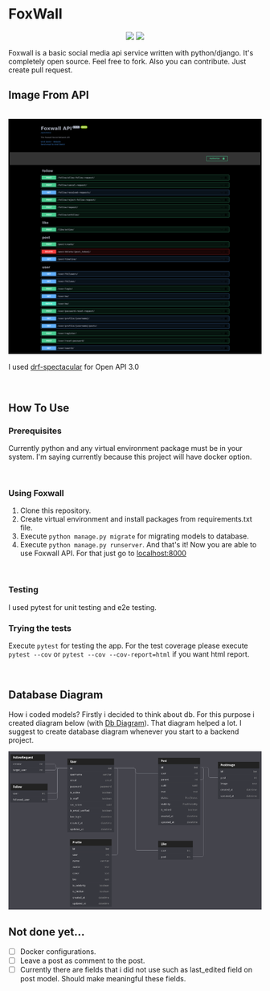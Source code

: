# FoxWall

<p align="center">
<img src="https://github.com/umtdemr/foxwall/actions/workflows/django.yml/badge.svg?branch=master">
<a href="https://codecov.io/gh/umtdemr/foxwall">
  <img src="https://codecov.io/gh/umtdemr/foxwall/branch/master/graph/badge.svg?token=WQWCF98A6C"/>
</a>
</p>

Foxwall is a basic social media api service written with python/django. It's completely open source. Feel free to fork. Also you can contribute. Just create pull request.

## Image From API
&emsp;
![API Image](images/api_service.png)

I used [drf-spectacular](https://github.com/tfranzel/drf-spectacular) for Open API 3.0

&emsp;

## How To Use

### Prerequisites

Currently python and any virtual environment package must be in your system. I'm saying currently because this project will have docker option.

&emsp;
### Using Foxwall

1. Clone this repository.
2. Create virtual environment and install packages from requirements.txt file.
4. Execute `python manage.py migrate` for migrating models to database.
5. Execute `python manage.py runserver`. And that's it! Now you are able to use Foxwall API. For that just go to [localhost:8000](http://127.0.0.1:8000)


&emsp;

### Testing

I used pytest for unit testing and e2e testing.

### Trying the tests
Execute `pytest` for testing the app.
For the test coverage please execute `pytest --cov` or `pytest --cov --cov-report=html` if you want html report.

&emsp;

## Database Diagram

How i coded models? Firstly i decided to think about db. For this purpose i created diagram below (with [Db Diagram](https://dbdiagram.io)). That diagram helped a lot. I suggest to create database diagram whenever you start to a backend project.

![Database Diagram](images/diagram.png)


## Not done yet...

- [ ] Docker configurations.
- [ ] Leave a post as comment to the post.
- [ ] Currently there are fields that i did not use such as last_edited field on post model. Should make meaningful these fields.
